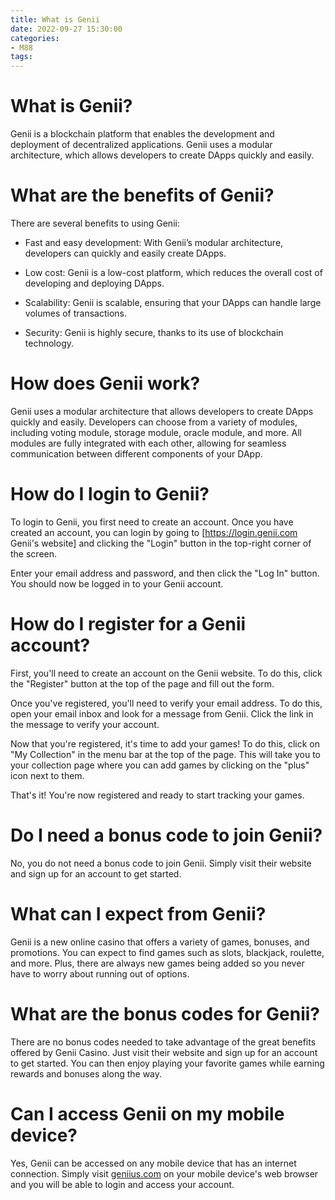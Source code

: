 ```yaml
---
title: What is Genii
date: 2022-09-27 15:30:00
categories:
- M88
tags:
---
```



#  What is Genii?

Genii is a blockchain platform that enables the development and deployment of decentralized applications. Genii uses a modular architecture, which allows developers to create DApps quickly and easily.

# What are the benefits of Genii?

There are several benefits to using Genii:

* Fast and easy development: With Genii’s modular architecture, developers can quickly and easily create DApps.

* Low cost: Genii is a low-cost platform, which reduces the overall cost of developing and deploying DApps.

* Scalability: Genii is scalable, ensuring that your DApps can handle large volumes of transactions.

* Security: Genii is highly secure, thanks to its use of blockchain technology.

# How does Genii work?

Genii uses a modular architecture that allows developers to create DApps quickly and easily. Developers can choose from a variety of modules, including voting module, storage module, oracle module, and more. All modules are fully integrated with each other, allowing for seamless communication between different components of your DApp.

#  How do I login to Genii?

To login to Genii, you first need to create an account. Once you have created an account, you can login by going to [https://login.genii.com Genii's website] and clicking the "Login" button in the top-right corner of the screen.

Enter your email address and password, and then click the "Log In" button. You should now be logged in to your Genii account.

#  How do I register for a Genii account?

First, you'll need to create an account on the Genii website. To do this, click the "Register" button at the top of the page and fill out the form.

Once you've registered, you'll need to verify your email address. To do this, open your email inbox and look for a message from Genii. Click the link in the message to verify your account.

Now that you're registered, it's time to add your games! To do this, click on "My Collection" in the menu bar at the top of the page. This will take you to your collection page where you can add games by clicking on the "plus" icon next to them.

That's it! You're now registered and ready to start tracking your games.

#  Do I need a bonus code to join Genii?

No, you do not need a bonus code to join Genii. Simply visit their website and sign up for an account to get started.

# What can I expect from Genii?

Genii is a new online casino that offers a variety of games, bonuses, and promotions. You can expect to find games such as slots, blackjack, roulette, and more. Plus, there are always new games being added so you never have to worry about running out of options.

# What are the bonus codes for Genii?

There are no bonus codes needed to take advantage of the great benefits offered by Genii Casino. Just visit their website and sign up for an account to get started. You can then enjoy playing your favorite games while earning rewards and bonuses along the way.

#  Can I access Genii on my mobile device?

Yes, Genii can be accessed on any mobile device that has an internet connection. Simply visit [geniius.com](https://geniius.com) on your mobile device's web browser and you will be able to login and access your account.